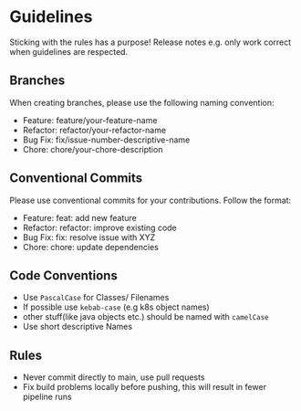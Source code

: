 
# Guidelines

Sticking with the rules has a purpose! Release notes e.g. only work correct when guidelines are respected.

## Branches

When creating branches, please use the following naming convention:

- Feature: feature/your-feature-name
- Refactor: refactor/your-refactor-name
- Bug Fix: fix/issue-number-descriptive-name
- Chore: chore/your-chore-description


## Conventional Commits
Please use conventional commits for your contributions. Follow the format:

- Feature: feat: add new feature
- Refactor: refactor: improve existing code
- Bug Fix: fix: resolve issue with XYZ
- Chore: chore: update dependencies   

## Code Conventions

- Use `PascalCase` for Classes/ Filenames
- If possible use  `kebab-case` (e.g k8s object names)
- other stuff(like java objects etc.) should be named with `camelCase`
- Use short descriptive Names

## Rules
- Never commit directly to main, use pull requests
- Fix build problems locally before pushing, this will result in fewer pipeline runs